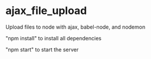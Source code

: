 # ajax_file_upload
Upload files to node with ajax, babel-node, and nodemon

"npm install" to install all dependencies

"npm start" to start the server
